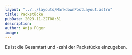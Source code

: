 ```yaml
---
layout: "../../layouts/MarkdownPostLayout.astro"
title: Packstücke
pubDate: 2023-11-22T08:31
description: 
author: Anja Füger
image: 
---
```


Es ist die Gesamtart und -zahl der Packstücke einzugeben.